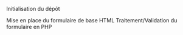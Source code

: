 Initialisation du dépôt

Mise en place du formulaire de base HTML
Traitement/Validation du formulaire en PHP
